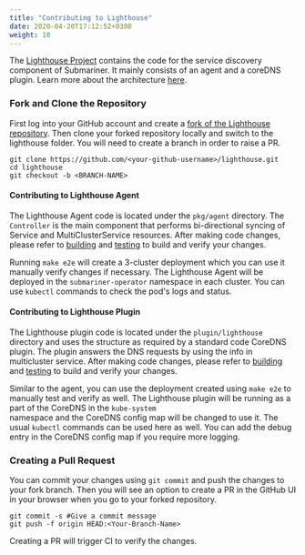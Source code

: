 ```yaml
---
title: "Contributing to Lighthouse"
date: 2020-04-20T17:12:52+0300
weight: 10
---
```


The [Lighthouse Project](https://github.com/submariner-io/lighthouse) contains the code for the service discovery component of Submariner. It mainly consists of an agent and a coreDNS plugin.
Learn more about the architecture [here](../../architecture/service-discovery/).

### Fork and Clone the Repository

First log into your GitHub account and create a [fork of the Lighthouse repository](https://github.com/submariner-io/lighthouse/fork).
Then clone your forked repository locally and switch to the lighthouse folder. You will need to create a branch in order to raise a PR.

```
git clone https://github.com/<your-github-username>/lighthouse.git
cd lighthouse
git checkout -b <BRANCH-NAME>
```

#### Contributing to Lighthouse Agent

The Lighthouse Agent code is located under the `pkg/agent` directory. The `Controller` is the main component that performs bi-directional syncing of Service and MultiClusterService resources. After making code changes, please refer to [building](../building_testing/#submariner-iolighthouse)
and [testing](../building_testing/#common-build-and-testing-targets) to build and verify your changes.

Running `make e2e` will create a 3-cluster deployment which you can use it manually verify changes if necessary.
The Lighthouse Agent will be deployed in the `submariner-operator` namespace in each cluster. You can use `kubectl` commands to check the pod's logs and status.

#### Contributing to Lighthouse Plugin

The Lighthouse plugin code is located under the `plugin/lighthouse` directory and uses the structure as required by a standard code CoreDNS plugin.
The plugin answers the DNS requests by using the info in multicluster service. After making code changes, please refer to [building](../building_testing/#submariner-iolighthouse)
and [testing](../building_testing/#common-build-and-testing-targets) to build and verify your changes.

Similar to the agent, you can use the deployment created using `make e2e` to manually test and verify as well. The Lighthouse plugin will be running as a part of the CoreDNS in the `kube-system`  
namespace and the CoreDNS config map will be changed to use it. The usual `kubectl` commands can be used here as well.
You can add the debug entry in the CoreDNS config map if you require more logging.

### Creating a Pull Request

You can commit your changes using `git commit` and push the changes to your fork branch. Then you will see an option to create a PR in
the GitHub UI in your browser when you go to your forked repository.

```
git commit -s #Give a commit message
git push -f origin HEAD:<Your-Branch-Name>
```

Creating a PR will trigger CI to verify the changes.
